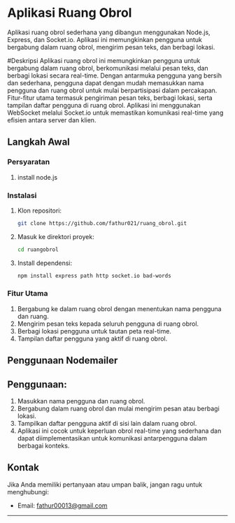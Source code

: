 # Aplikasi Ruang Obrol
Aplikasi ruang obrol sederhana yang dibangun menggunakan Node.js, Express, dan Socket.io. 
Aplikasi ini memungkinkan pengguna untuk bergabung dalam ruang obrol, mengirim pesan teks, dan berbagi lokasi.

#Deskripsi 
Aplikasi ruang obrol ini memungkinkan pengguna untuk bergabung dalam ruang obrol, 
berkomunikasi melalui pesan teks, dan berbagi lokasi secara real-time. 
Dengan antarmuka pengguna yang bersih dan sederhana, 
pengguna dapat dengan mudah memasukkan nama pengguna dan ruang obrol untuk mulai berpartisipasi dalam percakapan. 
Fitur-fitur utama termasuk pengiriman pesan teks, berbagi lokasi, serta tampilan daftar pengguna di ruang obrol. 
Aplikasi ini menggunakan WebSocket melalui Socket.io untuk memastikan komunikasi real-time yang efisien antara server dan klien.

## Langkah Awal

### Persyaratan

1. install node.js

### Instalasi

1. Klon repositori:

    ```bash
    git clone https://github.com/fathur021/ruang_obrol.git
    ```

2. Masuk ke direktori proyek:

    ```bash
    cd ruangobrol
    ```

3. Install dependensi:

    ```bash
    npm install express path http socket.io bad-words 
    ```

### Fitur Utama

1. Bergabung ke dalam ruang obrol dengan menentukan nama pengguna dan ruang.
2. Mengirim pesan teks kepada seluruh pengguna di ruang obrol.
3. Berbagi lokasi pengguna untuk tautan peta real-time.
4. Tampilan daftar pengguna yang aktif di ruang obrol.

## Penggunaan Nodemailer

## Penggunaan:

1. Masukkan nama pengguna dan ruang obrol.
2. Bergabung dalam ruang obrol dan mulai mengirim pesan atau berbagi lokasi.
3. Tampilkan daftar pengguna aktif di sisi lain dalam ruang obrol.
4. Aplikasi ini cocok untuk keperluan obrol real-time yang sederhana dan dapat diimplementasikan untuk komunikasi antarpengguna dalam berbagai konteks.

    
## Kontak

Jika Anda memiliki pertanyaan atau umpan balik, jangan ragu untuk menghubungi:

- Email: fathur00013@gmail.com


---

 




